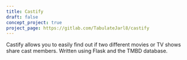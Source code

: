 ```yaml
---
title: Castify
draft: false
concept_project: true
project_page: https://gitlab.com/TabulateJarl8/castify
---
```


Castify allows you to easily find out if two different movies or TV shows share cast members. Written using Flask and the TMBD database.
